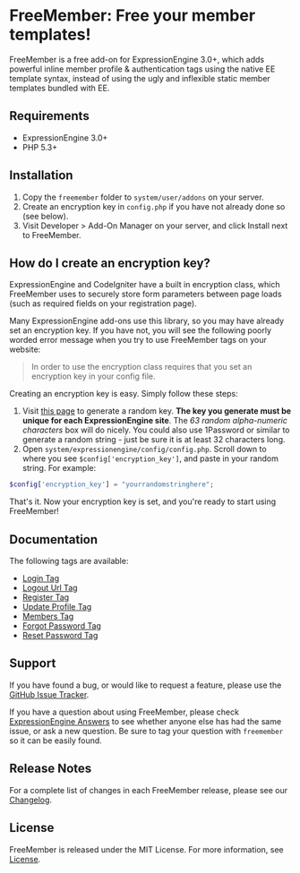 # FreeMember: Free your member templates!

FreeMember is a free add-on for ExpressionEngine 3.0+, which adds powerful inline member profile
& authentication tags using the native EE template syntax, instead of using the ugly and inflexible
static member templates bundled with EE.

## Requirements

* ExpressionEngine 3.0+
* PHP 5.3+

## Installation

1. Copy the `freemember` folder to `system/user/addons` on your server.
2. Create an encryption key in `config.php` if you have not already done so (see below).
3. Visit Developer > Add-On Manager on your server, and click Install next to FreeMember.

## How do I create an encryption key?

ExpressionEngine and CodeIgniter have a built in encryption class, which FreeMember uses to securely
store form parameters between page loads (such as required fields on your registration page).

Many ExpressionEngine add-ons use this library, so you may have already set an encryption key. If
you have not, you will see the following poorly worded error message when you try to use FreeMember
tags on your website:

> In order to use the encryption class requires that you set an encryption key in your config file.

Creating an encryption key is easy. Simply follow these steps:

1. Visit [this page](https://www.grc.com/passwords.htm) to generate a random key. **The key
   you generate must be unique for each ExpressionEngine site**. The *63 random alpha-numeric
   characters* box will do nicely. You could also use 1Password or similar to generate a random
   string - just be sure it is at least 32 characters long.
2. Open `system/expressionengine/config/config.php`. Scroll down to where you see
   `$config['encryption_key']`, and paste in your random string. For example:

```php
$config['encryption_key'] = "yourrandomstringhere";
```

That's it. Now your encryption key is set, and you're ready to start using FreeMember!

## Documentation

The following tags are available:

* [Login Tag](https://github.com/reusserdesign/freemember/blob/master/docs/login_tag.md)
* [Logout Url Tag](https://github.com/reusserdesign/freemember/blob/master/docs/logout_url_tag.md)
* [Register Tag](https://github.com/reusserdesign/freemember/blob/master/docs/register_tag.md)
* [Update Profile Tag](https://github.com/reusserdesign/freemember/blob/master/docs/update_profile_tag.md)
* [Members Tag](https://github.com/expressodev/reusserdesign/blob/master/docs/members_tag.md)
* [Forgot Password Tag](https://github.com/reusserdesign/freemember/blob/master/docs/forgot_password_tag.md)
* [Reset Password Tag](https://github.com/reusserdesign/freemember/blob/master/docs/reset_password_tag.md)

## Support

If you have found a bug, or would like to request a feature, please use the
[GitHub Issue Tracker](https://github.com/reusserdesign/freemember/issues?state=open).

If you have a question about using FreeMember, please check [ExpressionEngine Answers](http://expressionengine.stackexchange.com/)
to see whether anyone else has had the same issue, or ask a new question. Be sure to tag your question
with `freemember` so it can be easily found.

## Release Notes

For a complete list of changes in each FreeMember release, please see our [Changelog](https://github.com/reusserdesign/freemember/blob/master/CHANGELOG.md).

## License

FreeMember is released under the MIT License. For more information, see [License](https://github.com/reusserdesign/freemember/blob/master/LICENSE.md).
